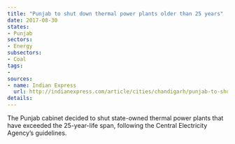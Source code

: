 ```yaml
---
title: "Punjab to shut down thermal power plants older than 25 years"
date: 2017-08-30
states:
- Punjab
sectors:
- Energy
subsectors:
- Coal
tags:
- 
sources:
- name: Indian Express
  url: http://indianexpress.com/article/cities/chandigarh/punjab-to-shut-down-state-owned-thermal-power-plants-4812466/
details:
---
```


The Punjab cabinet decided to shut state-owned thermal power plants that have exceeded the 25-year-life span, following the Central Electricity Agency’s guidelines. 
